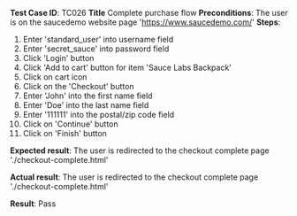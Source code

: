 **Test Case ID**: TC026
**Title** Complete purchase flow
**Preconditions**: The user is on the saucedemo website page 'https://www.saucedemo.com/'
**Steps**:
1. Enter 'standard_user' into username field
2. Enter 'secret_sauce' into password field
3. Click 'Login' button
4. Click 'Add to cart' button for item 'Sauce Labs Backpack'
5. Click on cart icon
6. Click on the 'Checkout' button
7. Enter 'John' into the first name field
8. Enter 'Doe' into the last name field
9. Enter '111111' into the postal/zip code field
11. Click on 'Continue' button
12. Click on 'Finish' button

**Expected result**: The user is redirected to the checkout complete page './checkout-complete.html'

**Actual result**: The user is redirected to the checkout complete page './checkout-complete.html'

**Result**: Pass